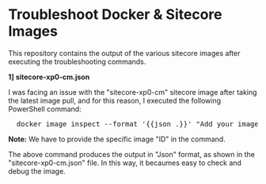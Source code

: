 # Troubleshoot Docker & Sitecore Images

This repository contains the output of the various sitecore images after executing the troubleshooting commands.

**1] sitecore-xp0-cm.json**

I was facing an issue with the "sitecore-xp0-cm" sitecore image after taking the latest image pull, and for this reason, I executed the following PowerShell command:

<pre>
  docker image inspect --format '{{json .}}' "Add your image id here" '. | {Id: .Id, Digest: .Digest, RepoDigests: .RepoDigests, Labels: .Config.Labels}'
</pre>

**Note:** We have to provide the specific image "ID" in the command.

The above command produces the output in "Json" format, as shown in the "sitecore-xp0-cm.json" file. In this way, it becaumes easy to check and debug the image.
